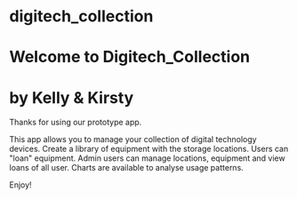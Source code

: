 # digitech_collection
# Welcome to Digitech_Collection 
# by Kelly & Kirsty

Thanks for using our prototype app.

This app allows you to manage your collection of digital technology devices.
Create a library of equipment with the storage locations. Users can "loan" equipment.
Admin users can manage locations, equipment and view loans of all user.
Charts are available to analyse usage patterns. 

Enjoy!